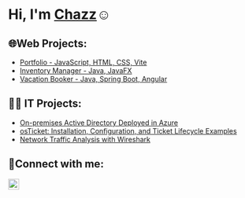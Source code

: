 <h1>Hi, I'm <a href="https://www.linkedin.com/in/chazz-c-382a75122">Chazz</a>☺</h1>

<h2>🌐Web Projects:</h2>

  - [Portfolio - JavaScript, HTML, CSS, Vite](https://github.com/00chazz/portfolio)
  - [Inventory Manager - Java, JavaFX](https://github.com/00chazz/Inventory-Manager)
  - [Vacation Booker - Java, Spring Boot, Angular](https://github.com/00chazz/vacation-booked)

<h2>👨‍💻 IT Projects:</h2>

  - [On-premises Active Directory Deployed in Azure](https://github.com/00chazz/configure-ad)
  - [osTicket: Installation, Configuration, and Ticket Lifecycle Examples](https://github.com/00chazz/osticket-config)
  - [Network Traffic Analysis with Wireshark](https://github.com/00chazz/wireshark-analysis)

<h2>🤳Connect with me:</h2>

[<img align="left" alt="Josh | LinkedIn" width="22px" src="https://cdn.jsdelivr.net/npm/simple-icons@v3/icons/linkedin.svg" />][linkedin]

[linkedin]: https://www.linkedin.com/in/chazz-c-382a75122
